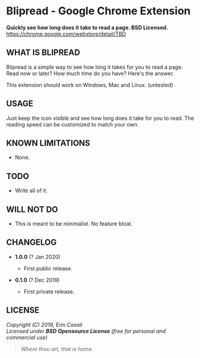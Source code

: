 Blipread - Google Chrome Extension
==================================

**Quickly see how long does it take to read a page. BSD Licensed.**  
<https://chrome.google.com/webstore/detail/TBD>  



WHAT IS BLIPREAD
----------------

Blipread is a simple way to see how long it takes for you to read a page.
Read now or later? How much time do you have? Here's the answer.

This extension should work on Windows, Mac and Linux. (untested)


USAGE
-----

Just keep the icon visible and see how long does it take for you to read.
The reading speed can be customized to match your own.


KNOWN LIMITATIONS
-----------------

* None.


TODO
----

* Write all of it.


WILL NOT DO
-----------

* This is meant to be minimalist. No feature bloat.


CHANGELOG
---------

* **1.0.0** (? Jan 2020)
  * First public release.

* **0.1.0** (? Dec 2019)
  * First private release.



LICENSE
-------

  _Copyright (C) 2019, Erin Casali_  
  _Licensed under **BSD Opensource License** (free for personal and commercial use)_


> _Where thou art, that is home._
